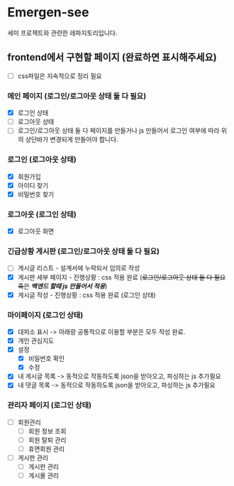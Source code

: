 # Emergen-see

세미 프로젝트와 관련한 레파지토리입니다.

## frontend에서 구현할 페이지 (완료하면 표시해주세요)
- [ ]  css파일은 지속적으로 정리 필요

### 메인 페이지 (로그인/로그아웃 상태 둘 다 필요)
- [X] 로그인 상태
- [ ] 로그아웃 상태
- [ ] 로그인/로그아웃 상태 둘 다 페이지를 만들거나 js 만들어서 로그인 여부에 따라 위의 상단바가 변경되게 만들어야 합니다.

### 로그인 (로그아웃 상태)
  - [x] 회원가입
  - [x] 아이디 찾기
  - [x] 비밀번호 찾기

### 로그아웃 (로그인 상태)
  - [x] 로그아웃 화면

### 긴급상황 게시판 (로그인/로그아웃 상태 둘 다 필요)
  - [ ] 게시글 리스트 - 설계서에 누락되서 임의로 작성
  - [x] 게시판 세부 페이지 - 진행상황 : css 적용 완료 (~~로그인/로그아웃 상태 둘 다 필요 혹은~~ ***백엔드 할때 js 만들어서 적용***)
  - [x] 게시글 작성 - 진행상황 : css 적용 완료 (로그인 상태)

### 마이페이지 (로그인 상태)
  - [x] 대피소 표시 -> 아래랑 공통적으로 이용할 부분은 모두 작성 완료.
  - [x] 개인 관심지도 
  - [x] 설정
    - [x] 비밀번호 확인
    - [x] 수정
  - [x] 내 게시글 목록 -> 동적으로 작동하도록 json을 받아오고, 파싱하는 js 추가필요
  - [x] 내 댓글 목록 -> 동적으로 작동하도록 json을 받아오고, 파싱하는 js 추가필요

### 관리자 페이지 (로그인 상태)
  - [ ] 회원관리
    - [ ] 회원 정보 조회
    - [ ] 회원 탈퇴 관리
    - [ ] 휴면회원 관리
  - [ ] 게시판 관리
    - [ ] 게시판 관리
    - [ ] 게시물 관리
